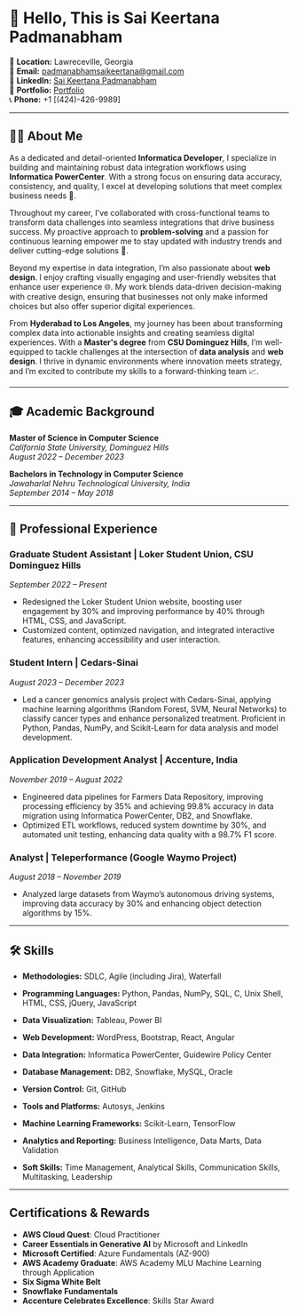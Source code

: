 # 👋 Hello, This is Sai Keertana Padmanabham

📍 **Location:** Lawreceville, Georgia  
📧 **Email:** [padmanabhamsaikeertana@gmail.com](mailto:padmanabhamsaikeertana@gmail.com)  
🔗 **LinkedIn:** [Sai Keertana Padmanabham](https://www.linkedin.com/in/keertanapadmanabham/)  
🔗 **Portfolio:** [Portfolio](https://sai-keertana-padmanabham.netlify.app/)  
📞 **Phone:** +1 [(424)-426-9989]

---

## 👩‍💻 About Me

As a dedicated and detail-oriented **Informatica Developer**, I specialize in building and maintaining robust data integration workflows using **Informatica PowerCenter**. With a strong focus on ensuring data accuracy, consistency, and quality, I excel at developing solutions that meet complex business needs 🔄.

Throughout my career, I've collaborated with cross-functional teams to transform data challenges into seamless integrations that drive business success. My proactive approach to **problem-solving** and a passion for continuous learning empower me to stay updated with industry trends and deliver cutting-edge solutions 🚀.

Beyond my expertise in data integration, I’m also passionate about **web design**. I enjoy crafting visually engaging and user-friendly websites that enhance user experience 🌐. My work blends data-driven decision-making with creative design, ensuring that businesses not only make informed choices but also offer superior digital experiences.

From **Hyderabad to Los Angeles**, my journey has been about transforming complex data into actionable insights and creating seamless digital experiences. With a **Master's degree** from **CSU Dominguez Hills**, I’m well-equipped to tackle challenges at the intersection of **data analysis** and **web design**. I thrive in dynamic environments where innovation meets strategy, and I’m excited to contribute my skills to a forward-thinking team 📈.

---

## 🎓 Academic Background

**Master of Science in Computer Science**  
*California State University, Dominguez Hills*  
*August 2022 – December 2023*
  
**Bachelors in Technology in Computer Science**  
*Jawaharlal Nehru Technological University, India*  
*September 2014 – May 2018* 

---

## 💼 Professional Experience

### Graduate Student Assistant | Loker Student Union, CSU Dominguez Hills  
*September 2022 – Present*  
- Redesigned the Loker Student Union website, boosting user engagement by 30% and improving performance by 40% through HTML, CSS, and JavaScript.
- Customized content, optimized navigation, and integrated interactive features, enhancing accessibility and user interaction.

### Student Intern | Cedars-Sinai  
*August 2023 – December 2023*  
- Led a cancer genomics analysis project with Cedars-Sinai, applying machine learning algorithms (Random Forest, SVM, Neural Networks) to classify cancer types and enhance personalized treatment. Proficient in Python, Pandas, NumPy, and Scikit-Learn for data analysis and model development.
  
### Application Development Analyst | Accenture, India  
*November 2019 – August 2022*  
- Engineered data pipelines for Farmers Data Repository, improving processing efficiency by 35% and achieving 99.8% accuracy in data migration using Informatica PowerCenter, DB2, and Snowflake.
- Optimized ETL workflows, reduced system downtime by 30%, and automated unit testing, enhancing data quality with a 98.7% F1 score.
  
###  Analyst | Teleperformance (Google Waymo Project)  
*August 2018 – November 2019*  
- Analyzed large datasets from Waymo’s autonomous driving systems, improving data accuracy by 30% and enhancing object detection algorithms by 15%. 
---

## 🛠️ Skills

- **Methodologies:** SDLC, Agile (including Jira), Waterfall

- **Programming Languages:** Python, Pandas, NumPy, SQL, C, Unix Shell, HTML, CSS, jQuery, JavaScript

- **Data Visualization:** Tableau, Power BI

- **Web Development:** WordPress, Bootstrap, React, Angular

- **Data Integration:** Informatica PowerCenter, Guidewire Policy Center

- **Database Management:** DB2, Snowflake, MySQL, Oracle

- **Version Control:** Git, GitHub

- **Tools and Platforms:** Autosys, Jenkins

- **Machine Learning Frameworks:** Scikit-Learn, TensorFlow

- **Analytics and Reporting:** Business Intelligence, Data Marts, Data Validation

- **Soft Skills:** Time Management, Analytical Skills, Communication Skills, Multitasking, Leadership

---
## Certifications & Rewards

- **AWS Cloud Quest**: Cloud Practitioner
- **Career Essentials in Generative AI** by Microsoft and LinkedIn
- **Microsoft Certified**: Azure Fundamentals (AZ-900)
- **AWS Academy Graduate**: AWS Academy MLU Machine Learning through Application
- **Six Sigma White Belt**
- **Snowflake Fundamentals**
- **Accenture Celebrates Excellence**: Skills Star Award

